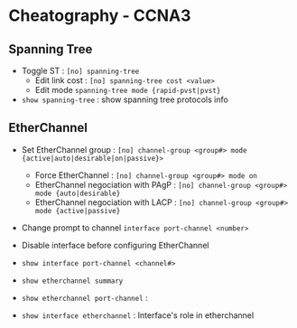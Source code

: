 # Cheatography - CCNA3

## Spanning Tree
- Toggle ST : `[no] spanning-tree`
  - Edit link cost : `[no] spanning-tree cost <value>`
  - Edit mode `spanning-tree mode {rapid-pvst|pvst}`
- `show spanning-tree` : show spanning tree protocols info

## EtherChannel
- Set EtherChannel group : `[no] channel-group <group#> mode {active|auto|desirable|on|passive}>`
  - Force EtherChannel : `[no] channel-group <group#> mode on`
  - EtherChannel negociation with PAgP : `[no] channel-group <group#> mode {auto|desirable}`
  - EtherChannel negociation with LACP : `[no] channel-group <group#> mode {active|passive}`

- Change prompt to channel `interface port-channel <number>`

- Disable interface before configuring EtherChannel
- `show interface port-channel <channel#>`
- `show etherchannel summary`
- `show etherchannel port-channel` :
- `show interface etherchannel` : Interface's role in etherchannel
